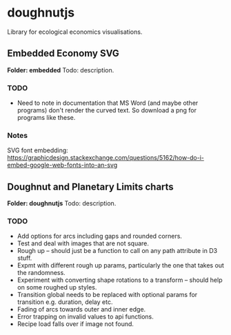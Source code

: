 # doughnutjs
Library for ecological economics visualisations.

## Embedded Economy SVG
**Folder: embedded**
Todo: description. 

### TODO
- Need to note in documentation that MS Word (and maybe other programs) don't render the curved text. So download a png for
programs like these.

### Notes
SVG font embedding: https://graphicdesign.stackexchange.com/questions/5162/how-do-i-embed-google-web-fonts-into-an-svg

## Doughnut and Planetary Limits charts
**Folder: doughnutjs**
Todo: description. 

### TODO
- Add options for arcs including gaps and rounded corners.
- Test and deal with images that are not square.
- Rough up – should just be a function to call on any path attribute in D3 stuff.
- Expmt with different rough up params, particularly the one that takes out the randomness.
- Experiment with converting shape rotations to a transform – should help on some roughed up styles.
- Transition global needs to be replaced with optional params for transition e.g. duration, delay etc.
- Fading of arcs towards outer and inner edge.
- Error trapping on invalid values to api functions.
- Recipe load falls over if image not found.



